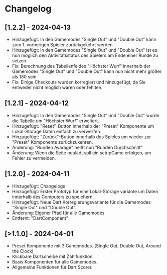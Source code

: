 # Changelog

## [1.2.2] - 2024-04-13
- Hinzugefügt: In den Gamemodes "Single Out" und "Double Out" kann zum 1. vorherigen Spieler zurückgekehrt werden.
- Hinzugefügt: In den Gamemodes "Single Out" und "Double Out" ist es nun möglich den Aktivitätsstatus des Spielers am Ende einer Runde zu setzen.
- Fix: Berechnung des Tabellenfeldes "Höchster Wurf" innerhalb der Gamemodes "Single Out" und "Double Out" kann nun nicht mehr größer als 180 sein.
- Fix: Einige Checkouts wurden korregiert und hinzugefügt, da Sie entweder nicht möglich waren oder fehlten. 

## [1.2.1] - 2024-04-12
- Hinzugefügt: In den Gamemodes "Single Out" und "Double Out" wurde die Tabelle um "Höchster Wurf" erweitert.
- Hinzugefügt: "Reset"-Button innerhalb der "Preset" Komponente um Lokal-Storage Daten einfach zu verwerfen.
- Hinzugefügt: "Zurück"-Button innerhalb des Spieles um wieder zur "Preset" Komponente zurückzukehren.
- Änderung: "Runden Avarage" heißt nun "Runden Durchschnitt"
- Änderung: Wenn die Seite neulädt soll ein setupGame erfolgen, um Fehler zu vermeiden.


## [1.2.0] - 2024-04-11
- Hinzugefügt: Changelogs
- Hinzugefügt: Erster Prototyp für eine Lokal-Storage variante um Daten innerhalb des Computers zu speichern.
- Hinzugefügt: Neue Dart Korregierungsvariante für die Gamemodes "Single Out" und "Double Out".
- Änderung: Eigener Pfad für alle Gamemodes 
- Entfernt: "DartComponent"

## [>1.1.0] - 2024-04-01
- Preset Komponente mit 3 Gamemodes. (Single Out, Double Out, Around the Clock)
- Klickbare Dartscheibe mit Zählfunktion.
- Basis Komponenten für alle Gamemodes.
- Allgemeine Funktionen für Dart Scorer.